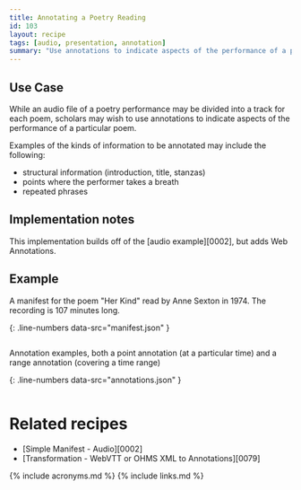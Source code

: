 ```yaml
---
title: Annotating a Poetry Reading
id: 103
layout: recipe
tags: [audio, presentation, annotation]
summary: "Use annotations to indicate aspects of the performance of a particular poem."
---
```



## Use Case

While an audio file of a poetry performance may be divided into a track for each poem, scholars may wish to use annotations to indicate aspects of the performance of a particular poem.  

Examples of the kinds of information to be annotated may include the following:
* structural information (introduction, title, stanzas)
* points where the performer takes a breath
* repeated phrases

## Implementation notes

This implementation builds off of the [audio example][0002], but adds Web Annotations.


## Example

A manifest for the poem "Her Kind" read by Anne Sexton in 1974.  The recording is 107 minutes long.

{: .line-numbers data-src="manifest.json" }
```json
```
Annotation examples, both a point annotation (at a particular time) and a range annotation (covering a time range)

{: .line-numbers data-src="annotations.json" }
```json
```

# Related recipes

* [Simple Manifest - Audio][0002]
* [Transformation - WebVTT or OHMS XML to Annotations][0079]


{% include acronyms.md %}
{% include links.md %}

